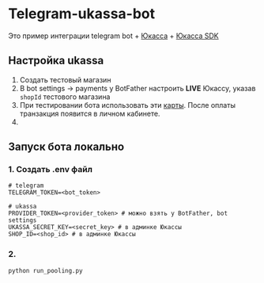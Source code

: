 # Telegram-ukassa-bot

Это пример интеграции telegram bot + [Юкасса](https://yookassa.ru/docs) + [Юкасса SDK](https://github.com/yoomoney/yookassa-sdk-python)


## Настройка ukassa
1. Создать тестовый магазин
2. В bot settings -> payments у BotFather настроить **LIVE** Юкассу, указав `shopId` тестового магазина
3. При тестировании бота использовать эти [карты](https://yookassa.ru/developers/using-api/testing#test-bank-card-success). После оплаты транзакция появится в личном кабинете.
4. 



## Запуск бота локально

### 1. Создать .env файл
```dotenv
# telegram
TELEGRAM_TOKEN=<bot_token>

# ukassa
PROVIDER_TOKEN=<provider_token> # можно взять у BotFather, bot settings
UKASSA_SECRET_KEY=<secret_key> # в админке Юкассы
SHOP_ID=<shop_id> # в админке Юкассы
```

### 2. 
```bash
python run_pooling.py
```
